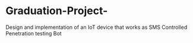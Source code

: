 # Graduation-Project-
Design and implementation of an IoT device that works as SMS Controlled Penetration testing Bot
